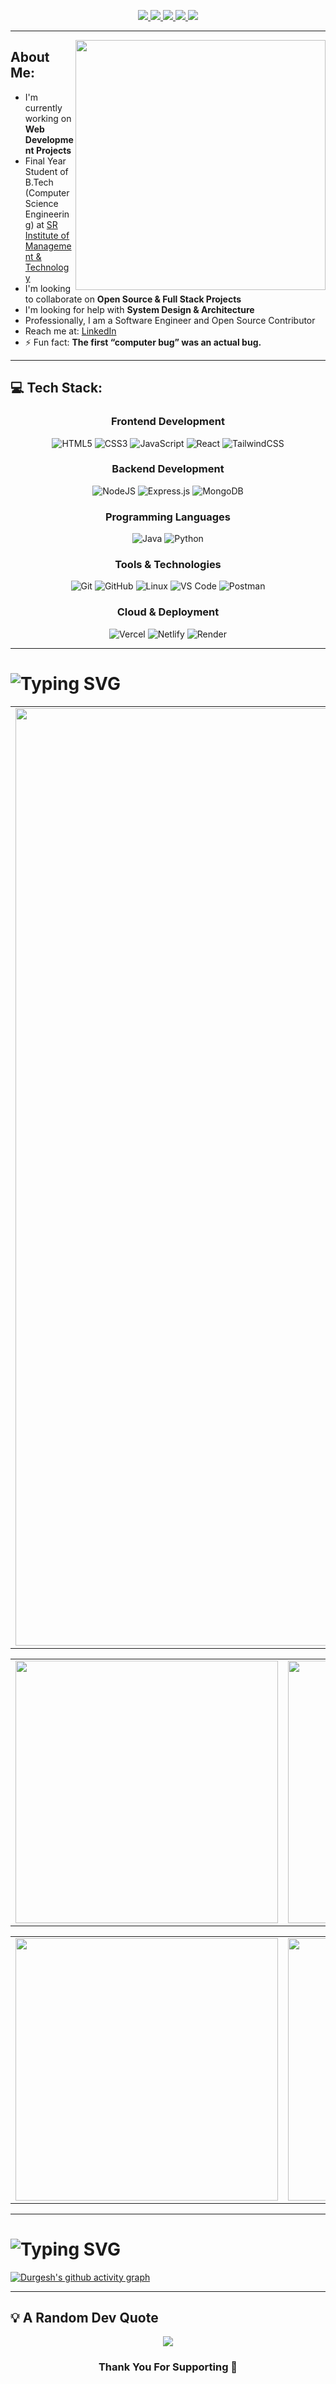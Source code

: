  <!--- ------------------------------------------------------------------------------------------------------------------------------------------------------ -->
<!--- -- Custom Designed Banner ---------------------------------------------------------------------------------------------------------------------------- -->
<!--- ------------------------------------------------------------------------------------------------------------------------------------------------------ -->




<!--- ------------------------------------------------------------------------------------------------------------------------------------------------------ -->
<!--- -- Visitor Badge + Links ----------------------------------------------------------------------------------------------------------------------------- -->
<!--- ------------------------------------------------------------------------------------------------------------------------------------------------------ -->
<p align="center"> 
<a href="https://www.linkedin.com/in/arshlankhan" align="center"> 
         <img src="https://img.shields.io/badge/LinkedIn-d5d5d5?style=for-the-badge&logo=linkedin&logoColor=0A0209" />
</a>
<a href="#about-me">
         <img src="https://img.shields.io/badge/portfolio-d5d5d5?style=for-the-badge&logo=About.me&logoColor=0A0209" />
</a>
<a href="#about-me">
	<img src="https://img.shields.io/badge/-LeetCode-d5d5d5?style=for-the-badge&logo=LeetCode&logoColor=0A0209" />
</a>
<a href="http://linktr.ee/developer_arshlan">
	<img src="https://img.shields.io/badge/Linktree-d5d5d5?style=for-the-badge&logo=twitter&logoColor=0A0209" />
</a>
<a href="mailto:arshlank894@gmail.com">
	<img src="https://img.shields.io/badge/Gmail-d5d5d5?style=for-the-badge&logo=twitter&logoColor=0A0209" />
</a>
</p>

---


<!--- ------------------------------------------------------------------------------------------------------------------------------------------------------ -->
<!--- -- About ME  --------------------------------------------------------------------------------------------------------------------------------------- -->
<!--- ------------------------------------------------------------------------------------------------------------------------------------------------------ -->


<img align="right" width="400px" src="https://github.com/user-attachments/assets/47be1868-53f0-4acd-b87a-a332624462ce"> 

## About Me:
- I'm currently working on **Web Development Projects**
- Final Year Student of B.Tech (Computer Science Engineering) at [SR Institute of Management & Technology](https://srimt.co.in/b-tech/)
- I'm looking to collaborate on **Open Source & Full Stack Projects**
- I'm looking for help with **System Design & Architecture**
- Professionally, I am a Software Engineer and Open Source Contributor
- Reach me at: [LinkedIn](https://www.linkedin.com/in/arshlankhan)
- ⚡ Fun fact: **The first “computer bug” was an actual bug.**

  
---

<!--- ------------------------------------------------------------------------------------------------------------------------------------------------------ -->
<!--- -- About ststs  --------------------------------------------------------------------------------------------------------------------------------------- -->
<!--- ------------------------------------------------------------------------------------------------------------------------------------------------------ -->

## 💻 Tech Stack:
<div align="center">

### Frontend Development
![HTML5](https://img.shields.io/badge/html5-%23E34F26.svg?style=for-the-badge&logo=html5&logoColor=white)
![CSS3](https://img.shields.io/badge/css3-%231572B6.svg?style=for-the-badge&logo=css3&logoColor=white)
![JavaScript](https://img.shields.io/badge/javascript-%23323330.svg?style=for-the-badge&logo=javascript&logoColor=%23F7DF1E)
![React](https://img.shields.io/badge/react-%2320232a.svg?style=for-the-badge&logo=react&logoColor=%2361DAFB)
![TailwindCSS](https://img.shields.io/badge/tailwindcss-%2338B2AC.svg?style=for-the-badge&logo=tailwind-css&logoColor=white)

### Backend Development
![NodeJS](https://img.shields.io/badge/node.js-6DA55F?style=for-the-badge&logo=node.js&logoColor=white)
![Express.js](https://img.shields.io/badge/express.js-%23404d59.svg?style=for-the-badge&logo=express&logoColor=%2361DAFB)
![MongoDB](https://img.shields.io/badge/MongoDB-%234ea94b.svg?style=for-the-badge&logo=mongodb&logoColor=white)

### Programming Languages
![Java](https://img.shields.io/badge/java-%23ED8B00.svg?style=for-the-badge&logo=openjdk&logoColor=white)
![Python](https://img.shields.io/badge/python-3670A0?style=for-the-badge&logo=python&logoColor=ffdd54)

### Tools & Technologies
![Git](https://img.shields.io/badge/git-%23F05033.svg?style=for-the-badge&logo=git&logoColor=white)
![GitHub](https://img.shields.io/badge/github-%23121011.svg?style=for-the-badge&logo=github&logoColor=white)
![Linux](https://img.shields.io/badge/Linux-FCC624?style=for-the-badge&logo=linux&logoColor=black)
![VS Code](https://img.shields.io/badge/VS%20Code-0078d7.svg?style=for-the-badge&logo=visual-studio-code&logoColor=white)
![Postman](https://img.shields.io/badge/Postman-FF6C37?style=for-the-badge&logo=postman&logoColor=white)

### Cloud & Deployment
![Vercel](https://img.shields.io/badge/vercel-%23000000.svg?style=for-the-badge&logo=vercel&logoColor=white)
![Netlify](https://img.shields.io/badge/netlify-%23000000.svg?style=for-the-badge&logo=netlify&logoColor=#00C7B7)
![Render](https://img.shields.io/badge/Render-%46E3B7.svg?style=for-the-badge&logo=render&logoColor=white)

</div>


---

# <img src="https://readme-typing-svg.demolab.com?font=Fira+Code&size=30&pause=1000&random=false&width=435&lines=%F0%9F%93%8A+GitHub+Stats%3A" alt="Typing SVG" /></a>
<table width="100%" align="center">
<tr>
<td>
<img width="1500" src="http://github-profile-summary-cards.vercel.app/api/cards/profile-details?username=Arshlankhann&theme=transparent">
</td>
</tr>
</table>

<table width="100%">
  <tr>
    <td width="50%">
		  <img width="420" src="http://github-profile-summary-cards.vercel.app/api/cards/repos-per-language?username=Arshlankhann&theme=transparent"> 
        </a>
    </td>
    <td width="50%">
		  <img width="420" src="http://github-profile-summary-cards.vercel.app/api/cards/most-commit-language?username=Arshlankhann&theme=transparent">
        </a>
    </td>
  </tr>
</table>

<table width="100%">
  <tr>
    <td width="50%">
		  <img width="420" src="http://github-profile-summary-cards.vercel.app/api/cards/stats?username=Arshlankhann&theme=transparent">
        </a>
    </td>
    <td width="50%">
		  <img width="420" src="http://github-profile-summary-cards.vercel.app/api/cards/productive-time?username=Arshlankhann&theme=transparent&utcOffset=8">
        </a>
    </td>
  </tr>
</table>

---



<!--- ------------------------------------------------------------------------------------------------------------------------------------------------------ -->
<!--- -- Working Graph  --------------------------------------------------------------------------------------------------------------------------------------- -->
<!--- ------------------------------------------------------------------------------------------------------------------------------------------------------ -->

# <img src="https://readme-typing-svg.demolab.com?font=Fira+Code&size=30&pause=1000&random=false&width=435&lines=%E2%9A%99%EF%B8%8F+Working+Graph%3A" alt="Typing SVG" /></a>

[![Durgesh's github activity graph](https://github-readme-activity-graph.vercel.app/graph?username=Arshlankhann&bg_color=151515&color=9e4c98&line=79ff97&point=818181&area=true&hide_border=true)](https://github.com/Arshlankhann/github-readme-activity-graph)


----

<!--- ------------------------------------------------------------------------------------------------------------------------------------------------------ -->
<!--- -- Random Quotes ----------------------------------------------------------------------------------------------------------------------------------- -->
<!--- ------------------------------------------------------------------------------------------------------------------------------------------------------ -->


## 💡 A Random Dev Quote
<div align="center">
  
![](https://quotes-github-readme.vercel.app/api?type=horizontal&theme=radical)

</div>

<!--- ------------------------------------------------------------------------------------------------------------------------------------------------------ -->
<!--- -- Support Me Here ----------------------------------------------------------------------------------------------------------------------------------- -->
<!--- ------------------------------------------------------------------------------------------------------------------------------------------------------ -->


   <h3 align="center">Thank You For Supporting 🫶</h3>


